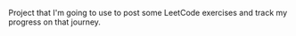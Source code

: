 Project that I'm going to use to post some LeetCode exercises and track my progress on that journey.